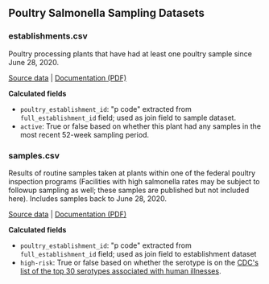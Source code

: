 ## Poultry Salmonella Sampling Datasets

### establishments.csv

Poultry processing plants that have had at least one poultry sample since June 28, 2020.

[Source data](https://www.fsis.usda.gov/inspection/establishments/meat-poultry-and-egg-product-inspection-directory) | [Documentation (PDF)](https://www.fsis.usda.gov/sites/default/files/media_file/2020-08/Data-Documentation-Establishment-Profile-Data.pdf)

**Calculated fields**

-  `poultry_establishment_id`: "p code" extracted from `full_establishment_id` field; used as join field to sample dataset.
- `active`: True or false based on whether this plant had any samples in the most recent 52-week sampling period.

### samples.csv
Results of routine samples taken at plants within one of the federal poultry inspection programs (Facilities with high salmonella rates may be subject to followup sampling as well; these samples are published but not included here). Includes samples back to June 28, 2020.

[Source data](https://www.fsis.usda.gov/science-data/data-sets-visualizations/laboratory-sampling-data) | [Documentation (PDF)](https://www.fsis.usda.gov/sites/default/files/media_file/2021-04/RawChickenCarcassesSamplingData_DataDocumentation.pdf)

**Calculated fields**
- `poultry_establishment_id`: "p code" extracted from `full_establishment_id` field; used as join field to establishment dataset
- `high-risk`: True or false based on whether the serotype is on the [CDC's list of the top 30 serotypes associated with human illnesses](https://www.cdc.gov/salmonella/reportspubs/salmonella-atlas/serotype-reports.html).
